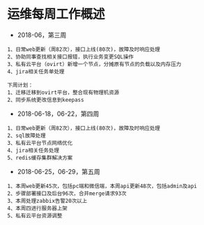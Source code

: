 # 运维每周工作概述

- 2018-06，第三周

```
1、日常web更新（周82次），接口上线(80次)，故障及时响应处理
2、协助同事查找相关接口报错，执行业务变更SQL操作
3、私有云平台（ovirt）新增一个节点，分摊原有节点的负载以及内存压力
4、jira相关任务单处理

下周计划：
1、迁移迁移到ovirt平台，整合现有物理机资源
2、同步系统更改信息到keepass
```

- 2018-06-18，06-22，第四周

```
1、日常web更新（周82次），接口上线(80次)，故障及时响应处理
2、sql故障处理
3、私有云平台节点网络优化
4、jira相关任务处理
5、redis缓存集群解决方案
```

- 2018-06-25，06-29，第五周

```
1、本周web更新45次，包括pc端和微信端，本周api更新48次，包括admin及api
2、步骤部署接口及后台96次，合并merge请求93次
3、本周处理zabbix告警20次以上
4、本周四进行服务器上架
5、私有云平台资源调整
```